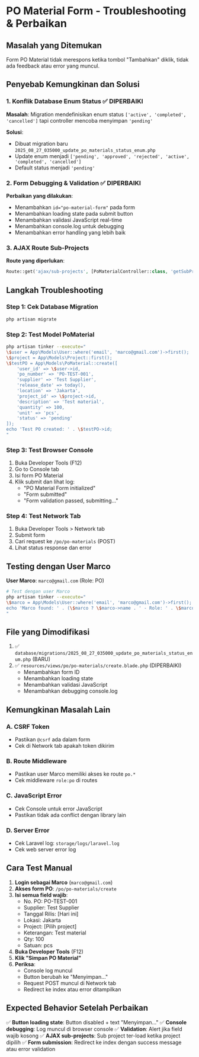 # PO Material Form - Troubleshooting & Perbaikan

## Masalah yang Ditemukan

Form PO Material tidak merespons ketika tombol "Tambahkan" diklik, tidak ada feedback atau error yang muncul.

## Penyebab Kemungkinan dan Solusi

### 1. **Konflik Database Enum Status** ✅ DIPERBAIKI

**Masalah**: Migration mendefinisikan enum status `['active', 'completed', 'cancelled']` tapi controller mencoba menyimpan `'pending'`

**Solusi**:

-   Dibuat migration baru `2025_08_27_035000_update_po_materials_status_enum.php`
-   Update enum menjadi `['pending', 'approved', 'rejected', 'active', 'completed', 'cancelled']`
-   Default status menjadi `'pending'`

### 2. **Form Debugging & Validation** ✅ DIPERBAIKI

**Perbaikan yang dilakukan**:

-   Menambahkan `id="po-material-form"` pada form
-   Menambahkan loading state pada submit button
-   Menambahkan validasi JavaScript real-time
-   Menambahkan console.log untuk debugging
-   Menambahkan error handling yang lebih baik

### 3. **AJAX Route Sub-Projects**

**Route yang diperlukan**:

```php
Route::get('ajax/sub-projects', [PoMaterialController::class, 'getSubProjects'])->name('ajax.sub-projects');
```

## Langkah Troubleshooting

### Step 1: Cek Database Migration

```bash
php artisan migrate
```

### Step 2: Test Model PoMaterial

```bash
php artisan tinker --execute="
\$user = App\Models\User::where('email', 'marco@gmail.com')->first();
\$project = App\Models\Project::first();
\$testPO = App\Models\PoMaterial::create([
    'user_id' => \$user->id,
    'po_number' => 'PO-TEST-001',
    'supplier' => 'Test Supplier',
    'release_date' => today(),
    'location' => 'Jakarta',
    'project_id' => \$project->id,
    'description' => 'Test material',
    'quantity' => 100,
    'unit' => 'pcs',
    'status' => 'pending'
]);
echo 'Test PO created: ' . \$testPO->id;
"
```

### Step 3: Test Browser Console

1. Buka Developer Tools (F12)
2. Go to Console tab
3. Isi form PO Material
4. Klik submit dan lihat log:
    - "PO Material Form initialized"
    - "Form submitted"
    - "Form validation passed, submitting..."

### Step 4: Test Network Tab

1. Buka Developer Tools > Network tab
2. Submit form
3. Cari request ke `/po/po-materials` (POST)
4. Lihat status response dan error

## Testing dengan User Marco

**User Marco**: `marco@gmail.com` (Role: PO)

```bash
# Test dengan user Marco
php artisan tinker --execute="
\$marco = App\Models\User::where('email', 'marco@gmail.com')->first();
echo 'Marco found: ' . (\$marco ? \$marco->name . ' - Role: ' . \$marco->role : 'Not found');
"
```

## File yang Dimodifikasi

1. ✅ `database/migrations/2025_08_27_035000_update_po_materials_status_enum.php` (BARU)
2. ✅ `resources/views/po/po-materials/create.blade.php` (DIPERBAIKI)
    - Menambahkan form ID
    - Menambahkan loading state
    - Menambahkan validasi JavaScript
    - Menambahkan debugging console.log

## Kemungkinan Masalah Lain

### A. CSRF Token

-   Pastikan `@csrf` ada dalam form
-   Cek di Network tab apakah token dikirim

### B. Route Middleware

-   Pastikan user Marco memiliki akses ke route `po.*`
-   Cek middleware `role:po` di routes

### C. JavaScript Error

-   Cek Console untuk error JavaScript
-   Pastikan tidak ada conflict dengan library lain

### D. Server Error

-   Cek Laravel log: `storage/logs/laravel.log`
-   Cek web server error log

## Cara Test Manual

1. **Login sebagai Marco** (`marco@gmail.com`)
2. **Akses form PO**: `/po/po-materials/create`
3. **Isi semua field wajib**:
    - No. PO: PO-TEST-001
    - Supplier: Test Supplier
    - Tanggal Rilis: [Hari ini]
    - Lokasi: Jakarta
    - Project: [Pilih project]
    - Keterangan: Test material
    - Qty: 100
    - Satuan: pcs
4. **Buka Developer Tools** (F12)
5. **Klik "Simpan PO Material"**
6. **Periksa**:
    - Console log muncul
    - Button berubah ke "Menyimpan..."
    - Request POST muncul di Network tab
    - Redirect ke index atau error ditampilkan

## Expected Behavior Setelah Perbaikan

✅ **Button loading state**: Button disabled + text "Menyimpan..."
✅ **Console debugging**: Log muncul di browser console
✅ **Validation**: Alert jika field wajib kosong
✅ **AJAX sub-projects**: Sub project ter-load ketika project dipilih
✅ **Form submission**: Redirect ke index dengan success message atau error validation
